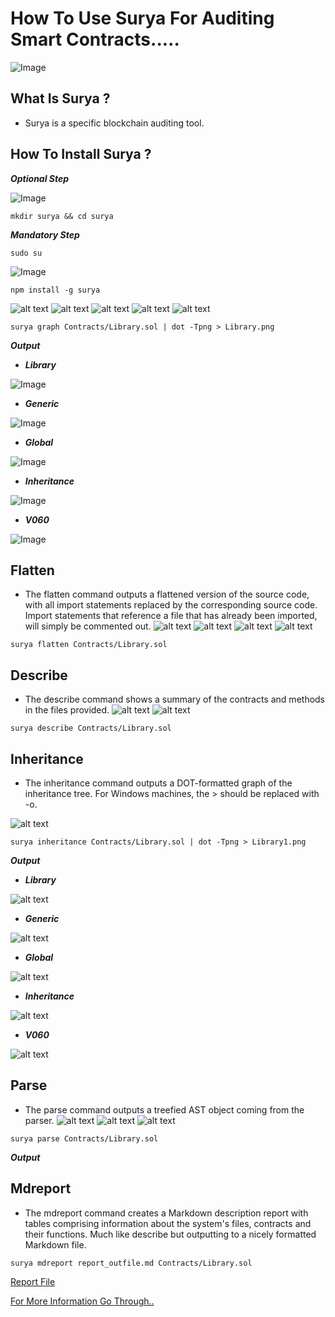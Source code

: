 # How To Use Surya For Auditing Smart Contracts.....
![Image](src/Global.png)
## What Is Surya ?
- Surya is a specific blockchain auditing tool.

## How To Install Surya ?
***Optional Step***

![Image](<src/Screenshot from 2024-04-14 16-21-48.png>)
```
mkdir surya && cd surya 
```

***Mandatory Step***
```
sudo su
```
![Image](<src/Screenshot from 2024-04-14 16-25-11.png>)
```
npm install -g surya
```
![alt text](<src/Screenshot from 2024-04-14 16-42-03.png>)
![alt text](<src/Screenshot from 2024-04-14 16-42-10.png>)
![alt text](<src/Screenshot from 2024-04-14 16-34-33.png>)
![alt text](<src/Screenshot from 2024-04-14 16-42-24.png>)
![alt text](<src/Screenshot from 2024-04-14 16-42-17.png>)
```
surya graph Contracts/Library.sol | dot -Tpng > Library.png
```
***Output***
+ ***Library***

![Image](src/Library.png)
+ ***Generic***

![Image](src/Generic.png)
+ ***Global***

![Image](src/Global.png)
+ ***Inheritance***

![Image](src/Inheritance.png)
+ ***V060***

![Image](src/V060.png)


## Flatten
- The flatten command outputs a flattened version of the source code, with all import statements replaced by the corresponding source code. Import statements that reference a file that has already been imported, will simply be commented out.
![alt text](<src/Screenshot from 2024-04-14 16-46-43.png>)
![alt text](<src/Screenshot from 2024-04-14 16-47-20.png>)
![alt text](<src/Screenshot from 2024-04-14 16-47-38.png>)
![alt text](<src/Screenshot from 2024-04-14 16-48-02.png>)
```
surya flatten Contracts/Library.sol
```


## Describe
- The describe command shows a summary of the contracts and methods in the files provided.
![alt text](<src/Screenshot from 2024-04-14 16-49-15.png>)
![alt text](<src/Screenshot from 2024-04-14 16-49-33.png>)
```
surya describe Contracts/Library.sol
```


## Inheritance
- The inheritance command outputs a DOT-formatted graph of the inheritance tree. For Windows machines, the > should be replaced with -o.

![alt text](<src/Screenshot from 2024-04-14 17-56-05.png>)
```
surya inheritance Contracts/Library.sol | dot -Tpng > Library1.png
```
***Output***
+ ***Library***

![alt text](src/Library1.png)
+ ***Generic***

![alt text](src/Generic1.png)
+ ***Global***

![alt text](src/Global1.png)
+ ***Inheritance***

![alt text](src/Inheritance1.png)
+ ***V060***

![alt text](src/V0601.png)
## Parse
- The parse command outputs a treefied AST object coming from the parser.
![alt text](<src/Screenshot from 2024-04-14 16-53-24.png>)
![alt text](<src/Screenshot from 2024-04-14 16-53-54.png>)
![alt text](<src/Screenshot from 2024-04-14 16-54-27.png>)
```
surya parse Contracts/Library.sol
```
***Output***



## Mdreport
- The mdreport command creates a Markdown description report with tables comprising information about the system's files, contracts and their functions. Much like describe but outputting to a nicely formatted Markdown file.
```
surya mdreport report_outfile.md Contracts/Library.sol
```
[Report File](report_outfile.md)

[For More Information Go Through..](https://github.com/Consensys/surya?tab=readme-ov-file)
